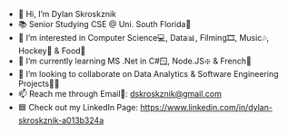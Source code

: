 - 👋 Hi, I’m Dylan Skroskznik 
- 📚 Senior Studying CSE @ Uni. South Florida🐂
- 👀 I’m interested in Computer Science💻, Data📊, Filming🎞, Music🎶, Hockey🏒 & Food🥩
- 🌱 I’m currently learning MS .Net in C#🪟, Node.JS❇️ & French🥖 
- 💞️ I’m looking to collaborate on Data Analytics & Software Engineering Projects👨‍💻
- 📫 Reach me through Email📧: dskroskznik@gmail.com 
- 🟦 Check out my LinkedIn Page: https://www.linkedin.com/in/dylan-skroskznik-a013b324a
<!---
dskroskznik/dskroskznik is a ✨ special ✨ repository because its `README.md` (this file) appears on your GitHub profile.
You can click the Preview link to take a look at your changes.
--->

